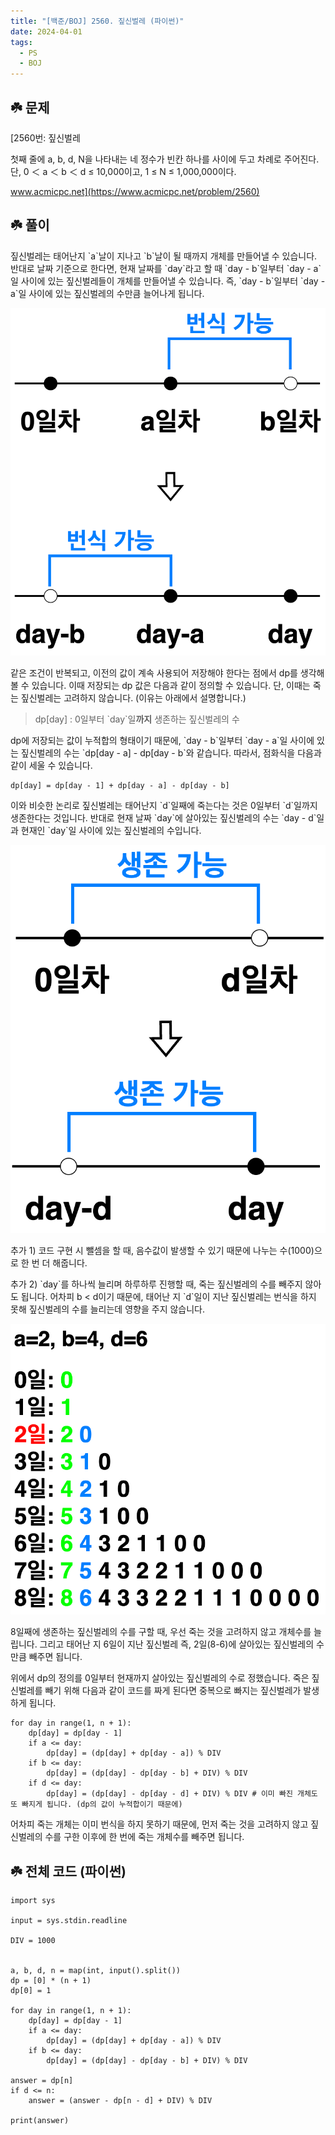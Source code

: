 ```yaml
---
title: "[백준/BOJ] 2560. 짚신벌레 (파이썬)"
date: 2024-04-01
tags:
  - PS
  - BOJ
---
```


## ☘️ 문제

[2560번: 짚신벌레

첫째 줄에 a, b, d, N을 나타내는 네 정수가 빈칸 하나를 사이에 두고 차례로 주어진다. 단, 0 ＜ a ＜ b ＜ d ≤ 10,000이고, 1 ≤ N ≤ 1,000,000이다.

www.acmicpc.net](https://www.acmicpc.net/problem/2560)

## ☘️ 풀이

짚신벌레는 태어난지 \`a\`날이 지나고 \`b\`날이 될 때까지 개체를 만들어낼 수 있습니다. 반대로 날짜 기준으로 한다면, 현재 날짜를 \`day\`라고 할 때 \`day - b\`일부터 \`day - a\`일 사이에 있는 짚신벌레들이 개체를 만들어낼 수 있습니다. 즉, \`day - b\`일부터 \`day - a\`일 사이에 있는 짚신벌레의 수만큼 늘어나게 됩니다.

![boj-2560-01](./img/boj-2560-01.png)

같은 조건이 반복되고, 이전의 값이 계속 사용되어 저장해야 한다는 점에서 dp를 생각해볼 수 있습니다. 이때 저장되는 dp 값은 다음과 같이 정의할 수 있습니다. 단, 이때는 죽는 짚신벌레는 고려하지 않습니다. (이유는 아래에서 설명합니다.)

> dp\[day\] : 0일부터 \`day\`일**까지** 생존하는 짚신벌레의 수

dp에 저장되는 값이 누적합의 형태이기 때문에, \`day - b\`일부터 \`day - a\`일 사이에 있는 짚신벌레의 수는 \`dp\[day - a\] - dp\[day - b\`와 같습니다. 따라서, 점화식을 다음과 같이 세울 수 있습니다.

```
dp[day] = dp[day - 1] + dp[day - a] - dp[day - b]
```

이와 비슷한 논리로 짚신벌레는 태어난지 \`d\`일째에 죽는다는 것은 0일부터 \`d\`일까지 생존한다는 것입니다. 반대로 현재 날짜 \`day\`에 살아있는 짚신벌레의 수는 \`day - d\`일과 현재인 \`day\`일 사이에 있는 짚신벌레의 수입니다.

![boj-2560-02](./img/boj-2560-02.png)

추가 1) 코드 구현 시 뺄셈을 할 때, 음수값이 발생할 수 있기 때문에 나누는 수(1000)으로 한 번 더 해줍니다.

추가 2) \`day\`를 하나씩 늘리며 하루하루 진행할 때, 죽는 짚신벌레의 수를 빼주지 않아도 됩니다. 어차피 b < d이기 때문에, 태어난 지 \`d\`일이 지난 짚신벌레는 번식을 하지 못해 짚신벌레의 수를 늘리는데 영향을 주지 않습니다.

![boj-2560-03](./img/boj-2560-03.png)

8일째에 생존하는 짚신벌레의 수를 구할 때, 우선 죽는 것을 고려하지 않고 개체수를 늘립니다. 그리고 태어난 지 6일이 지난 짚신벌레 즉, 2일(8-6)에 살아있는 짚신벌레의 수만큼 빼주면 됩니다.

위에서 dp의 정의를 0일부터 현재까지 살아있는 짚신벌레의 수로 정했습니다. 죽은 짚신벌레를 빼기 위해 다음과 같이 코드를 짜게 된다면 중복으로 빠지는 짚신벌레가 발생하게 됩니다.

```
for day in range(1, n + 1):
    dp[day] = dp[day - 1]
    if a <= day:
        dp[day] = (dp[day] + dp[day - a]) % DIV
    if b <= day:
        dp[day] = (dp[day] - dp[day - b] + DIV) % DIV
    if d <= day:
        dp[day] = (dp[day] - dp[day - d] + DIV) % DIV # 이미 빠진 개체도 또 빠지게 됩니다. (dp의 값이 누적합이기 때문에)
```

어차피 죽는 개체는 이미 번식을 하지 못하기 때문에, 먼저 죽는 것을 고려하지 않고 짚신벌레의 수를 구한 이후에 한 번에 죽는 개체수를 빼주면 됩니다.

## ☘️ 전체 코드 (파이썬)

```
import sys

input = sys.stdin.readline

DIV = 1000


a, b, d, n = map(int, input().split())
dp = [0] * (n + 1)
dp[0] = 1

for day in range(1, n + 1):
    dp[day] = dp[day - 1]
    if a <= day:
        dp[day] = (dp[day] + dp[day - a]) % DIV
    if b <= day:
        dp[day] = (dp[day] - dp[day - b] + DIV) % DIV

answer = dp[n]
if d <= n:
    answer = (answer - dp[n - d] + DIV) % DIV

print(answer)
```
